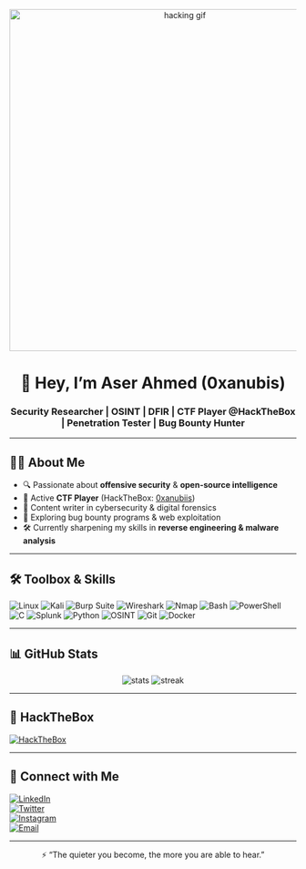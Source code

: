 <!-- Profile Banner -->
<p align="center">
  <img src="https://i.gifer.com/origin/6c/6c8d8d5a1a3a6d35a9a8d2c5b57d17c2_w200.gif" alt="hacking gif" width="600"/>
</p>

<h1 align="center">👋 Hey, I’m Aser Ahmed (0xanubis)</h1>
<h3 align="center">Security Researcher | OSINT | DFIR | CTF Player @HackTheBox | Penetration Tester | Bug Bounty Hunter</h3>

---

## 🧑‍💻 About Me  
- 🔍 Passionate about **offensive security** & **open-source intelligence**  
- 🎯 Active **CTF Player** (HackTheBox: [0xanubiis](https://app.hackthebox.com/profile/0xanubiis))  
- 📖 Content writer in cybersecurity & digital forensics  
- 🐞 Exploring bug bounty programs & web exploitation  
- 🛠 Currently sharpening my skills in **reverse engineering & malware analysis**

---

## 🛠️ Toolbox & Skills
![Linux](https://img.shields.io/badge/Linux-000000?style=for-the-badge&logo=linux&logoColor=white)
![Kali](https://img.shields.io/badge/Kali%20Linux-blue?style=for-the-badge&logo=kalilinux&logoColor=white)
![Burp Suite](https://img.shields.io/badge/Burp%20Suite-FF6F00?style=for-the-badge&logo=burpsuite&logoColor=white)
![Wireshark](https://img.shields.io/badge/Wireshark-1679A7?style=for-the-badge&logo=wireshark&logoColor=white)
![Nmap](https://img.shields.io/badge/Nmap-004C99?style=for-the-badge&logo=nmap&logoColor=white)
![Bash](https://img.shields.io/badge/Bash-4EAA25?style=for-the-badge&logo=gnubash&logoColor=white)
![PowerShell](https://img.shields.io/badge/PowerShell-5391FE?style=for-the-badge&logo=powershell&logoColor=white)
![C](https://img.shields.io/badge/C-00599C?style=for-the-badge&logo=c&logoColor=white)
![Splunk](https://img.shields.io/badge/Splunk-000000?style=for-the-badge&logo=splunk&logoColor=white)
![Python](https://img.shields.io/badge/Python-FFD43B?style=for-the-badge&logo=python&logoColor=blue)
![OSINT](https://img.shields.io/badge/OSINT-111927?style=for-the-badge&logo=protonmail&logoColor=white)
![Git](https://img.shields.io/badge/Git-F05032?style=for-the-badge&logo=git&logoColor=white)
![Docker](https://img.shields.io/badge/Docker-2496ED?style=for-the-badge&logo=docker&logoColor=white)

---

## 📊 GitHub Stats
<p align="center">
  <img src="https://github-readme-stats.vercel.app/api?username=0xanubis&show_icons=true&theme=radical" alt="stats" />
  <img src="https://github-readme-streak-stats.herokuapp.com/?user=0xanubis&theme=dark&hide_border=false" alt="streak" />
</p>

---

## 🏴 HackTheBox
[![HackTheBox](https://img.shields.io/badge/HackTheBox-111927?style=for-the-badge&logo=hackthebox)](https://app.hackthebox.com/profile/0xanubiis)

---

## 🔗 Connect with Me
[![LinkedIn](https://img.shields.io/badge/LinkedIn-0077B5?style=for-the-badge&logo=linkedin)](YOUR_LINKEDIN_LINK)  
[![Twitter](https://img.shields.io/badge/Twitter-1DA1F2?style=for-the-badge&logo=twitter)](YOUR_TWITTER_LINK)  
[![Instagram](https://img.shields.io/badge/Instagram-E4405F?style=for-the-badge&logo=instagram&logoColor=white)](YOUR_INSTAGRAM_LINK)  
[![Email](https://img.shields.io/badge/Email-D14836?style=for-the-badge&logo=gmail&logoColor=white)](mailto:YOUR_EMAIL)  

---

<p align="center">⚡ “The quieter you become, the more you are able to hear.”</p>
